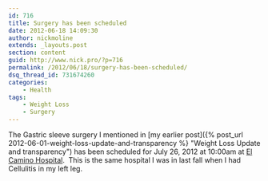 ```yaml
---
id: 716
title: Surgery has been scheduled
date: 2012-06-18 14:09:30
author: nickmoline
extends: _layouts.post
section: content
guid: http://www.nick.pro/?p=716
permalink: /2012/06/18/surgery-has-been-scheduled/
dsq_thread_id: 731674260
categories:
    - Health
tags:
    - Weight Loss
    - Surgery
---
```

The Gastric sleeve surgery I mentioned in [my earlier post]({% post_url 2012-06-01-weight-loss-update-and-transparency %} "Weight Loss Update and transparency") has been scheduled for July 26, 2012 at 10:00am at <a href="https://www.elcaminohospital.org/Locations" target="_blank">El Camino Hospital</a>.  This is the same hospital I was in last fall when I had Cellulitis in my left leg.
